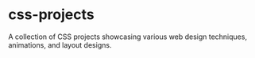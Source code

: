 # css-projects
A collection of CSS projects showcasing various web design techniques, animations, and layout designs.
